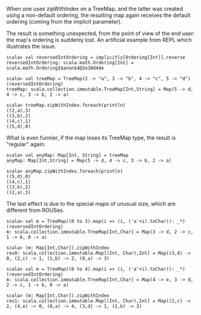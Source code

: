 When one uses zipWithIndex on a TreeMap, and the latter was created using a non-default ordering, the resulting map again receives the default ordering (coming from the implicit parameter).

The result is something unexpected, from the point of view of the end user: the map's ordering is suddenly lost. An artificial example from REPL which illustrates the issue.

```
scala> val reversedIntOrdering = implicitly[Ordering[Int]].reverse
reversedIntOrdering: scala.math.Ordering[Int] = scala.math.Ordering$$anon$4@2e38d44e

scala> val treeMap = TreeMap(2 -> "a", 3 -> "b", 4 -> "c", 5 -> "d")(reversedIntOrdering)
treeMap: scala.collection.immutable.TreeMap[Int,String] = Map(5 -> d, 4 -> c, 3 -> b, 2 -> a)

scala> treeMap.zipWithIndex.foreach(println)
((2,a),3)
((3,b),2)
((4,c),1)
((5,d),0)
```

What is even funnier, if the map loses its TreeMap type, the result is "regular" again:

```
scala> val anyMap: Map[Int, String] = treeMap
anyMap: Map[Int,String] = Map(5 -> d, 4 -> c, 3 -> b, 2 -> a)

scala> anyMap.zipWithIndex.foreach(println)
((5,d),0)
((4,c),1)
((3,b),2)
((2,a),3)
```
The last effect is due to the special maps of unusual size, which are different from ROUSes.

```
scala> val m = TreeMap((0 to 3).map(i => (i, ('a'+i).toChar)): _*)(reversedIntOrdering)
m: scala.collection.immutable.TreeMap[Int,Char] = Map(3 -> d, 2 -> c, 1 -> b, 0 -> a)

scala> (m: Map[Int,Char]).zipWithIndex
res0: scala.collection.immutable.Map[(Int, Char),Int] = Map((3,d) -> 0, (2,c) -> 1, (1,b) -> 2, (0,a) -> 3)

scala> val m = TreeMap((0 to 4).map(i => (i, ('a'+i).toChar)): _*)(reversedIntOrdering)
m: scala.collection.immutable.TreeMap[Int,Char] = Map(4 -> e, 3 -> d, 2 -> c, 1 -> b, 0 -> a)

scala> (m: Map[Int,Char]).zipWithIndex
res1: scala.collection.immutable.Map[(Int, Char),Int] = Map((2,c) -> 2, (4,e) -> 0, (0,a) -> 4, (3,d) -> 1, (1,b) -> 3)

```
